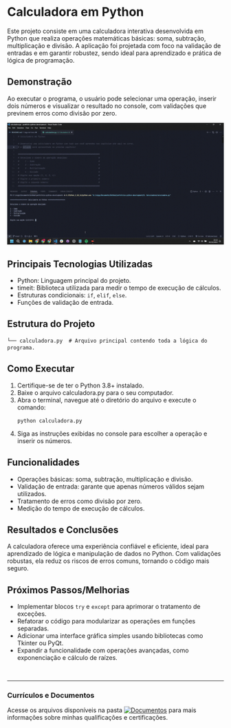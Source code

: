 # Calculadora em Python
Este projeto consiste em uma calculadora interativa desenvolvida em Python que realiza operações matemáticas básicas: soma, subtração, multiplicação e divisão. A aplicação foi projetada com foco na validação de entradas e em garantir robustez, sendo ideal para aprendizado e prática de lógica de programação.

## Demonstração
Ao executar o programa, o usuário pode selecionar uma operação, inserir dois números e visualizar o resultado no console, com validações que previnem erros como divisão por zero.

![Execuções da calculadora](https://github.com/vitoriapguimaraes/Python-Calculadora/blob/main/calculadora-Demonstracao.gif)

## Principais Tecnologias Utilizadas
- Python: Linguagem principal do projeto.
- timeit: Biblioteca utilizada para medir o tempo de execução de cálculos.
- Estruturas condicionais: <code>if</code>, <code>elif</code>, <code>else</code>.
- Funções de validação de entrada.

## Estrutura do Projeto
```
└── calculadora.py  # Arquivo principal contendo toda a lógica do programa.
```

## Como Executar
1. Certifique-se de ter o Python 3.8+ instalado.
2. Baixe o arquivo calculadora.py para o seu computador.
3. Abra o terminal, navegue até o diretório do arquivo e execute o comando:
    ```
    python calculadora.py
    ```
4. Siga as instruções exibidas no console para escolher a operação e inserir os números.

## Funcionalidades
- Operações básicas: soma, subtração, multiplicação e divisão.
- Validação de entrada: garante que apenas números válidos sejam utilizados.
- Tratamento de erros como divisão por zero.
- Medição do tempo de execução de cálculos.

## Resultados e Conclusões
A calculadora oferece uma experiência confiável e eficiente, ideal para aprendizado de lógica e manipulação de dados no Python. Com validações robustas, ela reduz os riscos de erros comuns, tornando o código mais seguro.

## Próximos Passos/Melhorias
- Implementar blocos <code>try</code> e <code>except</code> para aprimorar o tratamento de exceções.
- Refatorar o código para modularizar as operações em funções separadas.
- Adicionar uma interface gráfica simples usando bibliotecas como Tkinter ou PyQt.
- Expandir a funcionalidade com operações avançadas, como exponenciação e cálculo de raízes.

<br>
<hr> 

### Currículos e Documentos
Acesse os arquivos disponíveis na pasta 
[![Documentos](https://img.shields.io/badge/DOCUMENTOS-%F0%9F%93%83-blue?style=flat-square)](https://github.com/vitoriapguimaraes/vitoriapguimaraes/tree/main/DOCUMENTOS) para mais informações sobre minhas qualificações e certificações.
